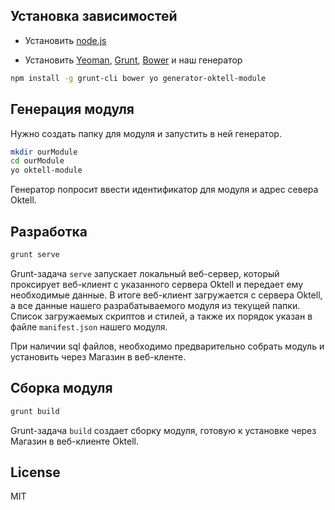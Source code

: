 ## Установка зависимостей

- Установить [node.js](http://nodejs.org/)

- Установить [Yeoman](http://yeoman.io/), [Grunt](http://gruntjs.com/), [Bower](http://bower.io/) и наш генератор
```bash
npm install -g grunt-cli bower yo generator-oktell-module
```

## Генерация модуля

Нужно создать папку для модуля и запустить в ней генератор.

```bash
mkdir ourModule
cd ourModule
yo oktell-module
```

Генератор попросит ввести идентификатор для модуля и адрес севера Oktell.

## Разработка

```bash
grunt serve
```

Grunt-задача `serve` запускает локальный веб-сервер, который проксирует веб-клиент с указанного сервера Oktell и передает ему необходимые данные. В итоге веб-клиент загружается с сервера Oktell, а все данные нашего разрабатываемого модуля из текущей папки. Список загружаемых скриптов и стилей, а также их порядок указан в файле `manifest.json` нашего модуля.

При наличии sql файлов, необходимо предварительно собрать модуль и установить через Магазин в веб-кленте.

## Сборка модуля

```bash
grunt build
```
Grunt-задача `build` создает сборку модуля, готовую к установке через Магазин в веб-клиенте Oktell.


## License

MIT
